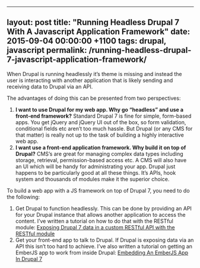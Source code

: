 ---
layout: post
title:  "Running Headless Drupal 7 With A Javascript Application Framework"
date:   2015-09-04 00:00:00 +1100
tags: drupal, javascript
permalink: /running-headless-drupal-7-javascript-application-framework/
-----------------------------------------------------------------------

When Drupal is running headlessly it’s theme is missing and instead the user is interacting with another application that is likely sending and receiving data to Drupal via an API.

The advantages of doing this can be presented from two perspectives:

1.  **I want to use Drupal for my web app. Why go “headless” and use a front-end framework?** Standard Drupal 7 is fine for simple, form-based apps. You get jQuery and jQuery UI out of the box, so form validation, conditional fields etc aren’t too much hassle. But Drupal (or any CMS for that matter) is really not up to the task of building a highly interactive web app.
2.  **I want use a front-end application framework. Why build it on top of Drupal?** CMS’s are great for managing complex data types including storage, retrieval, permission-based access etc. A CMS will also have an UI which will be handy for administrating your app. Drupal just happens to be particularly good at all these things. It’s APIs, hook system and thousands of modules make it the superior choice.

To build a web app with a JS framework on top of Drupal 7, you need to do the following:

1.  Get Drupal to function headlessly. This can be done by providing an API for your Drupal instance that allows another application to access the content. I’ve written a tutorial on how to do that with the RESTful module: [Exposing Drupal 7 data in a custom RESTful API with the RESTful module](/exposing-drupal-data-custom-restful-api-restful-module/)
2.  Get your front-end app to talk to Drupal. If Drupal is exposing data via an API this isn’t too hard to achieve. I’ve also written a tutorial on getting an EmberJS app to work from inside Drupal: [Embedding An EmberJS App In Drupal 7](http://anthonygore.com/building-an-emberjs-application-on-headless-drupal-7)
